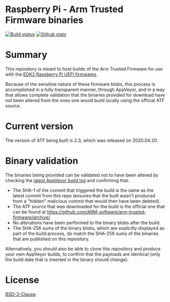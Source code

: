 Raspberry Pi - Arm Trusted Firmware binaries
============================================

[![Build status](https://img.shields.io/appveyor/ci/pbatard/pitf.svg?style=flat-square)](https://ci.appveyor.com/project/pbatard/pitf)
[![Github stats](https://img.shields.io/github/downloads/pbatard/pitf/total.svg?style=flat-square)](https://github.com/pbatard/pitf/releases)

# Summary

This repository is meant to host builds of the Arm Trusted Firmware for use with
the [EDK2 Raspberry Pi UEFI firmwares](https://github.com/tianocore/edk2-platforms/tree/master/Platform/RaspberryPi).

Because of the sensitive nature of these firmware blobs, this process is
accomplished in a fully transparent manner, through AppVeyor, and in a way that
allows complete validation that the binaries provided for download have not been
altered from the ones one would build locally using the official ATF source. 

# Current version

The version of ATF being built is 2.3, which was released on 2020.04.20.

# Binary validation

The binaries being provided can be validated not to have been altered by
checking the [latest AppVeyor build log](https://ci.appveyor.com/project/pbatard/pitf)
and confirming that:

- The SHA-1 of the commit that triggered the build is the same as the latest
  commit from this repo (ensures that the built wasn't produced from a "hidden"
  malicious commit that would then have been deleted).
- The ATF source that was downloaded for the build is the official one that can
  be found at https://github.com/ARM-software/arm-trusted-firmware/archive/
- No alterations have been performed to the binary blobs after the build.
- The SHA-256 sums of the binary blobs, which are explicitly displayed as part
  of the build process, do match the SHA-256 sums of the binaries that are
  published on this repository.

Alternatively, you should also be able to clone this repository and produce your
own AppVeyor builds, to confirm that the payloads are identical (only the build
date that is inserted in the binary should change).

# License

[BSD-3-Clause](https://github.com/ARM-software/arm-trusted-firmware/blob/master/license.rst).
